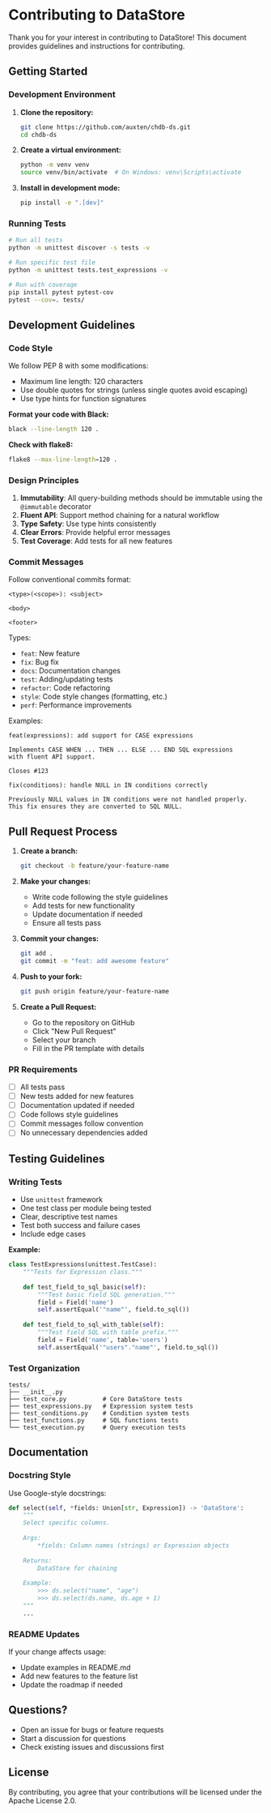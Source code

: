 # Contributing to DataStore

Thank you for your interest in contributing to DataStore! This document provides guidelines and instructions for contributing.

## Getting Started

### Development Environment

1. **Clone the repository:**
   ```bash
   git clone https://github.com/auxten/chdb-ds.git
   cd chdb-ds
   ```

2. **Create a virtual environment:**
   ```bash
   python -m venv venv
   source venv/bin/activate  # On Windows: venv\Scripts\activate
   ```

3. **Install in development mode:**
   ```bash
   pip install -e ".[dev]"
   ```

### Running Tests

```bash
# Run all tests
python -m unittest discover -s tests -v

# Run specific test file
python -m unittest tests.test_expressions -v

# Run with coverage
pip install pytest pytest-cov
pytest --cov=. tests/
```

## Development Guidelines

### Code Style

We follow PEP 8 with some modifications:

- Maximum line length: 120 characters
- Use double quotes for strings (unless single quotes avoid escaping)
- Use type hints for function signatures

**Format your code with Black:**
```bash
black --line-length 120 .
```

**Check with flake8:**
```bash
flake8 --max-line-length=120 .
```

### Design Principles

1. **Immutability**: All query-building methods should be immutable using the `@immutable` decorator
2. **Fluent API**: Support method chaining for a natural workflow
3. **Type Safety**: Use type hints consistently
4. **Clear Errors**: Provide helpful error messages
5. **Test Coverage**: Add tests for all new features

### Commit Messages

Follow conventional commits format:

```
<type>(<scope>): <subject>

<body>

<footer>
```

Types:
- `feat`: New feature
- `fix`: Bug fix
- `docs`: Documentation changes
- `test`: Adding/updating tests
- `refactor`: Code refactoring
- `style`: Code style changes (formatting, etc.)
- `perf`: Performance improvements

Examples:
```
feat(expressions): add support for CASE expressions

Implements CASE WHEN ... THEN ... ELSE ... END SQL expressions
with fluent API support.

Closes #123
```

```
fix(conditions): handle NULL in IN conditions correctly

Previously NULL values in IN conditions were not handled properly.
This fix ensures they are converted to SQL NULL.
```

## Pull Request Process

1. **Create a branch:**
   ```bash
   git checkout -b feature/your-feature-name
   ```

2. **Make your changes:**
   - Write code following the style guidelines
   - Add tests for new functionality
   - Update documentation if needed
   - Ensure all tests pass

3. **Commit your changes:**
   ```bash
   git add .
   git commit -m "feat: add awesome feature"
   ```

4. **Push to your fork:**
   ```bash
   git push origin feature/your-feature-name
   ```

5. **Create a Pull Request:**
   - Go to the repository on GitHub
   - Click "New Pull Request"
   - Select your branch
   - Fill in the PR template with details

### PR Requirements

- [ ] All tests pass
- [ ] New tests added for new features
- [ ] Documentation updated if needed
- [ ] Code follows style guidelines
- [ ] Commit messages follow convention
- [ ] No unnecessary dependencies added

## Testing Guidelines

### Writing Tests

- Use `unittest` framework
- One test class per module being tested
- Clear, descriptive test names
- Test both success and failure cases
- Include edge cases

**Example:**
```python
class TestExpressions(unittest.TestCase):
    """Tests for Expression class."""
    
    def test_field_to_sql_basic(self):
        """Test basic field SQL generation."""
        field = Field('name')
        self.assertEqual('"name"', field.to_sql())
    
    def test_field_to_sql_with_table(self):
        """Test field SQL with table prefix."""
        field = Field('name', table='users')
        self.assertEqual('"users"."name"', field.to_sql())
```

### Test Organization

```
tests/
├── __init__.py
├── test_core.py          # Core DataStore tests
├── test_expressions.py   # Expression system tests
├── test_conditions.py    # Condition system tests
├── test_functions.py     # SQL functions tests
└── test_execution.py     # Query execution tests
```

## Documentation

### Docstring Style

Use Google-style docstrings:

```python
def select(self, *fields: Union[str, Expression]) -> 'DataStore':
    """
    Select specific columns.
    
    Args:
        *fields: Column names (strings) or Expression objects
        
    Returns:
        DataStore for chaining
        
    Example:
        >>> ds.select("name", "age")
        >>> ds.select(ds.name, ds.age + 1)
    """
    ...
```

### README Updates

If your change affects usage:
- Update examples in README.md
- Add new features to the feature list
- Update the roadmap if needed

## Questions?

- Open an issue for bugs or feature requests
- Start a discussion for questions
- Check existing issues and discussions first

## License

By contributing, you agree that your contributions will be licensed under the Apache License 2.0.

